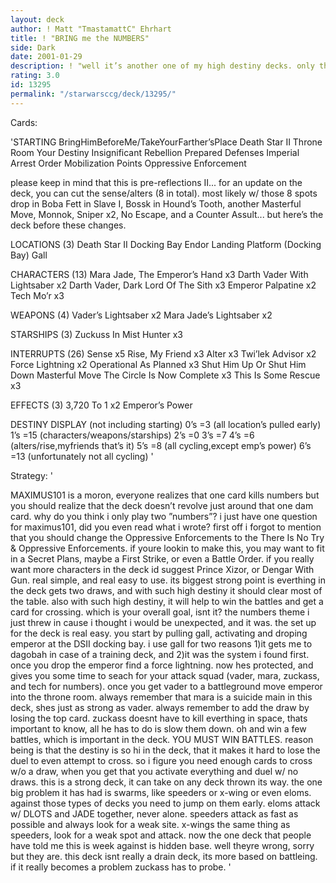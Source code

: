 ```yaml
---
layout: deck
author: ! Matt "TmastamattC" Ehrhart
title: ! "BRING me the NUMBERS"
side: Dark
date: 2001-01-29
description: ! "well it’s another one of my high destiny decks. only this one helped me take 7th in day one at the worlds this past year."
rating: 3.0
id: 13295
permalink: "/starwarsccg/deck/13295/"
---
```

Cards: 

'STARTING
BringHimBeforeMe/TakeYourFarther’sPlace
Death Star II Throne Room
Your Destiny
Insignificant Rebellion
Prepared Defenses
Imperial Arrest Order
Mobilization Points
Oppressive Enforcement


please keep in mind that this is pre-reflections II...
for an update on the deck, you can cut the sense/alters (8 in total). most likely w/ those 8 spots drop in Boba Fett in Slave I, Bossk in Hound’s Tooth, another Masterful Move, Monnok, Sniper x2, No Escape, and a Counter Assult... but here’s the deck before these changes.


LOCATIONS (3)
Death Star II Docking Bay
Endor Landing Platform (Docking Bay)
Gall

CHARACTERS (13)
Mara Jade, The Emperor’s Hand x3
Darth Vader With Lightsaber x2
Darth Vader, Dark Lord Of The Sith x3
Emperor Palpatine x2
Tech Mo’r x3

WEAPONS (4)
Vader’s Lightsaber x2
Mara Jade’s Lightsaber x2

STARSHIPS (3)
Zuckuss In Mist Hunter x3

INTERRUPTS (26)
Sense x5
Rise, My Friend x3
Alter x3
Twi’lek Advisor x2
Force Lightning x2
Operational As Planned x3
Shut Him Up Or Shut Him Down
Masterful Move
The Circle Is Now Complete x3
This Is Some Rescue x3

EFFECTS (3)
3,720 To 1 x2
Emperor’s Power

DESTINY DISPLAY (not including starting)
0’s =3 (all location’s pulled early)
1’s =15 (characters/weapons/starships)
2’s =0
3’s =7
4’s =6 (alters/rise,myfriends that’s it)
5’s =8 (all cycling,except emp’s power)
6’s =13 (unfortunately not all cycling) '

Strategy: '

MAXIMUS101 is a moron, everyone realizes that one card kills numbers but you should realize that the deck doesn’t revolve just around that one dam card. why do you think i only play two ”numbers”? i just have one question for maximus101, did you even read what i wrote?
first off i forgot to mention that you should change the Oppressive Enforcements to the There Is No Try & Oppressive Enforcements. if youre lookin to make this, you may want to fit in a Secret Plans, maybe a First Strike, or even a Battle Order. if you really want more characters in the deck id suggest Prince Xizor, or Dengar With Gun.
real simple, and real easy to use. its biggest strong point is everthing in the deck gets two draws, and with such high destiny it should clear most of the table. also with such high destiny, it will help to win the battles and get a card for crossing. which is your overall goal, isnt it? the numbers theme i just threw in cause i thought i would be unexpected, and it was.
the set up for the deck is real easy. you start by pulling gall, activating and droping emperor at the DSII docking bay. i use gall for two reasons 1)it gets me to dagobah in case of a training deck, and 2)it was the system i found first. once you drop the emperor find a force lightning. now hes protected, and gives you some time to seach for your attack squad (vader, mara, zuckass, and tech for numbers). once you get vader to a battleground move emperor into the throne room. always remember that mara is a suicide main in this deck, shes just as strong as vader. always remember to add the draw by losing the top card. zuckass doesnt have to kill everthing in space, thats important to know, all he has to do is slow them down. oh and win a few battles, which is important in the deck. YOU MUST WIN BATTLES. reason being is that the destiny is so hi in the deck, that it makes it hard to lose the duel to even attempt to cross. so i figure you need enough cards to cross w/o a draw, when you get that you activate everything and duel w/ no draws.
this is a strong deck, it can take on any deck thrown its way. the one big problem it has had is swarms, like speeders or x-wing or even eloms. against those types of decks you need to jump on them early. eloms attack w/ DLOTS and JADE together, never alone. speeders attack as fast as possible and always look for a weak site. x-wings the same thing as speeders, look for a weak spot and attack.
now the one deck that people have told me this is week against is hidden base. well theyre wrong, sorry but they are. this deck isnt really a drain deck, its more based on battleing. if it really becomes a problem zuckass has to probe.
'
